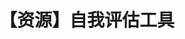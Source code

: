 ---
title: 【资源】自我评估工具
tags: [介绍, 孤独症, ASD]
color: secondary
description: 资源贴，也包括一些伴随状况的评估
external_url: http://mp.weixin.qq.com/s?__biz=MzIyMzgyMjY5NQ==&amp;mid=2247483687&amp;idx=1&amp;sn=de03b4d33d84ec0c49768ccb8a52e621&amp;chksm=e819172fdf6e9e39542ba3cb14b04b4ed67b03e68cf62f14a83f3970e3c519be9c16b477bb3e&amp;scene=27#wechat_redirect
---